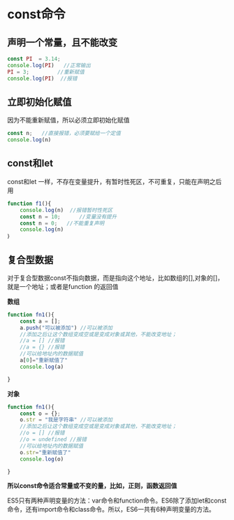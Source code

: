 # const命令

## 声明一个常量，且不能改变

```js
const PI  = 3.14;
console.log(PI)	  //正常输出
PI = 3;			//重新赋值	
console.log(PI)  //报错
```

## 立即初始化赋值

因为不能重新赋值，所以必须立即初始化赋值

```js
const n;   //直接报错，必须要赋给一个定值
console.log(n) 
```

## const和let

const和let 一样，不存在变量提升，有暂时性死区，不可重复，只能在声明之后用

```js
function f1(){
    console.log(n)  //报错暂时性死区
    const n = 10;      //变量没有提升
    const n = 0;   //不能重复声明
    console.log(n)  
｝
```

## 复合型数据

对于复合型数据const不指向数据，而是指向这个地址，比如数组的[],对象的[]，就是一个地址；或者是function 的返回值

**数组**

```js
function fn1(){
    const a = [];
    a.push("可以被添加") //可以被添加
    //添加之后让这个数组变成空或是变成对象或其他，不能改变地址；
    //a = [] //报错
    //a = {} //报错
    //可以给地址内的数据赋值
    a[0]="重新赋值了"
    console.log(a)

}
```

**对象**

```js
function fn1(){
    const o = {};
    o.str = "我是字符串" //可以被添加
    //添加之后让这个数组变成空或是变成对象或其他，不能改变地址；
    //o = [] //报错
    //o = undefined //报错
    //可以给地址内的数据赋值
    o.str="重新赋值了"
    console.log(o)

}
```



**所以const命令适合常量或不变的量，比如，正则，函数返回值**

ES5只有两种声明变量的方法：var命令和function命令。ES6除了添加let和const命令，还有import命令和class命令。所以，ES6一共有6种声明变量的方法。